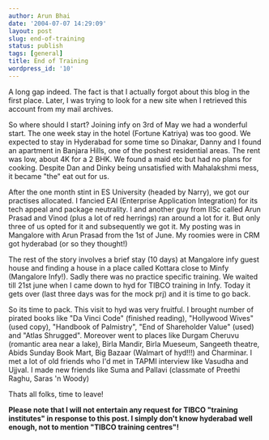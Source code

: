```yaml
---
author: Arun Bhai
date: '2004-07-07 14:29:09'
layout: post
slug: end-of-training
status: publish
tags: [general]
title: End of Training
wordpress_id: '10'
---
```


A long gap indeed. The fact is that I actually forgot about this blog in the first place. Later, I was trying to look for a new site when I retrieved this account from my mail archives.

So where should I start? Joining infy on 3rd of May we had a wonderful start. The one week stay in the hotel (Fortune Katriya) was too good. We expected to stay in Hyderabad for some time so Dinakar, Danny and I found an apartment in Banjara Hills, one of the poshest residential areas. The rent was low, about 4K for a 2 BHK. We found a maid etc but had no plans for cooking. Despite Dan and Dinky being unsatisfied with Mahalakshmi mess, it became "the" eat out for us.

After the one month stint in ES University (headed by Narry), we got our practises allocated. I fancied EAI (Enterprise Application Integration) for its tech appeal and package neutrality. I and another guy from IISc called Arun Prasad and Vinod (plus a lot of red herrings) ran around a lot for it. But only three of us opted for it and subsequently we got it. My posting was in Mangalore with Arun Prasad from the 1st of June. My roomies were in CRM got hyderabad (or so they thought!)

The rest of the story involves a brief stay (10 days) at Mangalore infy guest house and finding a house in a place called Kottara close to Minfy (Mangalore Infy!). Sadly there was no practice specific training. We waited till 21st june when I came down to hyd for TIBCO training in Infy. Today it gets over (last three days was for the mock prj) and it is time to go back.

So its time to pack. This visit to hyd was very fruitful. I brought number of pirated books like "Da Vinci Code" (finished reading), "Hollywood Wives" (used copy), "Handbook of Palmistry", "End of Shareholder Value" (used) and "Atlas Shrugged". Moreover went to places like Durgam Cheruvu (romantic area near a lake), Birla Mandir, Birla Mueseum, Sangeeth theatre, Abids Sunday Book Mart, Big Bazaar (Walmart of hyd!!!) and Charminar. I met a lot of old friends who I'd met in TAPMI interview like Vasudha and Ujjval. I made new friends like Suma and Pallavi (classmate of Preethi Raghu, Saras 'n Woody)

Thats all folks, time to leave!

<strong>Please note that I will not entertain any request for TIBCO "training institutes" in response to this post. I simply don't know hyderabad well enough, not to mention "TIBCO training centres"!</strong>
